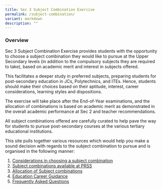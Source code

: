 ```yaml
---
title: Sec 3 Subject Combination Exercise
permalink: /subject-combination/
variant: markdown
description: ""
---
```

### Overview

Sec 3 Subject Combination Exercise provides students with the opportunity to choose a subject combination they would like to pursue at the Upper Secondary levels (in addition to the compulsory subjects they are required to take), based on academic merit and interest in subjects offered.

This facilitates a deeper study in preferred subjects, preparing students for post-secondary education in JCs, Polytechnics, and ITEs. Hence, students should make their choices based on their aptitude, interest, career considerations, learning styles and dispositions.

The exercise will take place after the End-of-Year examinations, and the allocation of combinations is based on academic merit as demonstrated in the overall academic performance at Sec 2 and teacher recommendations.

All subject combinations offered are carefully curated to help pave the way for students to pursue post-secondary courses at the various tertiary educational institutions.

This site pulls together various resources which would help you make a sound decision with regards to the subject combination to pursue and is organised in the following manner:

1. <a href="/considerations-in-choosing-a-subject-combination/" rel="noopener noreferrer nofollow" target="_blank">Considerations in choosing a subject combination</a>
2. <a href="/list-of-subject-combinations/" rel="noopener noreferrer nofollow" target="_blank">Subject combinations available at PRSS</a>
3. <a href="/allocations-of-subject-combinations/" rel="noopener noreferrer nofollow" target="_blank">Allocation of Subject combinations</a>
4. <a href="/education-career-guidance/" rel="noopener noreferrer nofollow" target="_blank">Education Career Guidance</a>
5. <a href="/frequently-asked-questions/" rel="noopener noreferrer nofollow" target="_blank">Frequently Asked Questions</a>


